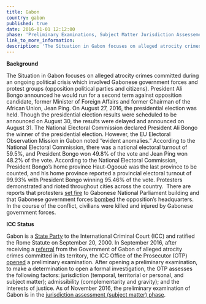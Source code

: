 ```yaml
---
title: Gabon
country: gabon
published: true
date: 2016-01-01 12:12:00
phase: 'Preliminary Examinations, Subject Matter Jurisdiction Assessement'
link_to_more_information:
description: 'The Situation in Gabon focuses on alleged atrocity crimes committed during an ongoing political crisis, following disputed 2016 presidential elections results, which involved Gabonese government forces and protest groups (opposition political parties and citizens).  The preliminary examination is in the jurisdiction assessment phase.'
---
```



**Background**

The Situation in Gabon focuses on alleged atrocity crimes committed during an ongoing political crisis which involved Gabonese government forces and protest groups (opposition political parties and citizens). President Ali Bongo announced he would run for a second term against opposition candidate, former Minister of Foreign Affairs and former Chairman of the African Union, Jean Ping. On August 27, 2016, the presidential election was held. Though the presidential election results were scheduled to be announced on August 30, the results were delayed and announced on August 31. The National Electoral Commission declared President Ali Bongo the winner of the presidential election. However, the EU Electoral Observation Mission in Gabon noted “evident anomalies.” According to the National Electoral Commission, there was a national electoral turnout of 59.5%, and President Bongo won 49.8% of the vote and Jean Ping won 48.2% of the vote. According to the National Electoral Commission, President Bongo’s home province Haut-Ogoou&eacute; was the last province to be counted, and his home province reported a provincial electoral turnout of 99.93% with President Bongo winning 95.46% of the vote. Protesters demonstrated and rioted throughout cities across the country.&nbsp; There are reports that protesters [set fire](https://www.theguardian.com/world/2016/aug/31/gabon-election-results-disputed-incumbent-ali-bongo-victor-jean-ping) to Gabonese National Parliament building and that Gabonese government forces [bombed](https://www.theguardian.com/world/2016/sep/01/gabon-election-army-accused-attacking-opposition-protests) the opposition’s headquarters. In the course of the conflict, civilians were killed and injured by Gabonese government forces.

**ICC Status**

Gabon is a [State Party](https://asp.icc-cpi.int/en_menus/asp/states%20parties/african%20states/Pages/gabon.aspx) to the International Criminal Court (ICC) and ratified the Rome Statute on September 20, 2000. In September 2016, after receiving a [referral](https://www.icc-cpi.int/iccdocs/otp/Referral-Gabon.pdf) from the Government of Gabon of alleged atrocity crimes committed in its territory, the ICC Office of the Prosecutor (OTP) [opened](https://www.icc-cpi.int/Pages/item.aspx?name=160929-otp-stat-gabon) a preliminary examination. After opening a preliminary examination, to make a determination to open a formal investigation, the OTP assesses the following factors: jurisdiction (temporal, territorial or personal, and subject matter); admissibility (complementarity and gravity); and the interests of justice. As of November 2016, the preliminary examination of Gabon is in the [jurisdiction assessment (subject matter) phase](https://www.icc-cpi.int/iccdocs/otp/161114-otp-rep-PE_ENG.pdf). &nbsp; &nbsp;&nbsp;&nbsp;